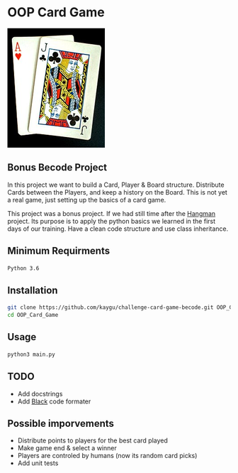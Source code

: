 # OOP Card Game

![BlackJack](assets/blackjack.jpg)

## Bonus Becode Project

In this project we want to build a Card, Player & Board structure. Distribute Cards between the Players, and keep a history on the Board. This is not yet a real game, just setting up the basics of a card game.

This project was a bonus project. If we had still time after the [Hangman](https://github.com/kaygu/hangman-python) project. Its purpose is to apply the python basics we learned in the first days of our training. Have a clean code structure and use class inheritance.

## Minimum Requirments

```txt
Python 3.6
```

## Installation

```bash
git clone https://github.com/kaygu/challenge-card-game-becode.git OOP_Card_Game
cd OOP_Card_Game
```

## Usage

```bash
python3 main.py
```

## TODO

* Add docstrings
* Add [Black](https://pypi.org/project/black/) code formater

## Possible imporvements

* Distribute points to players for the best card played
* Make game end & select a winner
* Players are controled by humans (now its random card picks)
* Add unit tests